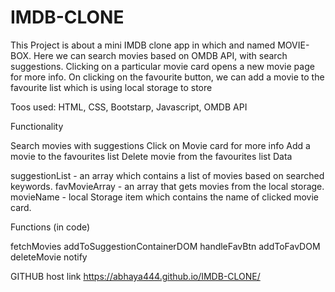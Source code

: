 # IMDB-CLONE
This Project is about a mini IMDB clone app in which and named MOVIE-BOX. Here we can search movies based on OMDB API, with search suggestions. Clicking on a particular movie card opens a new movie page for more info. On clicking on the favourite button, we can add a movie to the favourite list which is using local storage to store



Toos used:
HTML, CSS, Bootstarp, Javascript, OMDB API

Functionality

Search movies with suggestions
Click on Movie card for more info
Add a movie to the favourites list
Delete movie from the favourites list
Data

suggestionList - an array which contains a list of movies based on searched keywords.
favMovieArray - an array that gets movies from the local storage.
movieName - local Storage item which contains the name of clicked movie card.

Functions (in code)

fetchMovies
addToSuggestionContainerDOM
handleFavBtn
addToFavDOM
deleteMovie
notify

GITHUB host link
 https://abhaya444.github.io/IMDB-CLONE/

